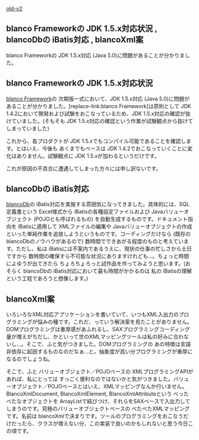 [old-v2](ig060326-orig.html)

## blanco Frameworkの JDK 1.5.x対応状況 , blancoDbの iBatis対応 , blancoXml案

blanco Frameworkの JDK 1.5.x対応 (Java 5.0)に問題があることが分かりました。


## blanco Frameworkの JDK 1.5.x対応状況

[blanco Framework](https://www.igapyon.jp/blanco/blanco.ja.html)の 次期版一式において、JDK 1.5.x対応 (Java 5.0)に問題があることが分かりました。[replace-link:blanco
Framework]は原則として JDK 1.4.2において開発および試験をおこなっているため、JDK 1.5.x対応の確認が抜けていました。(そもそも
JDK 1.5.x対応の確認という作業が試験観点から抜けてしまっていました)

これから、各プロダクトが JDK 1.5.xでもコンパイル可能であることを確認します。とはいえ、今後も あくまでもベースは JDK 1.4.2でおこなっていくことに変化はありません。試験観点に
JDK 1.5.xが加わるというだけです。

これが原因の不具合に遭遇してしまった方々には申し訳ないです。

## blancoDbの iBatis対応

[blancoDb](https://www.igapyon.jp/blanco/blancodb.html)の iBatis対応を実施する雰囲気になってきました。具体的には、SQL定義書という Excel様式から iBatisの各種設定ファイルおよび Javaバリューオブジェクト (POJOとも呼ばれるもの) を自動生成するものです。ドキュメント指向を iBatisに適用して XMLファイルの編集や Javaバリューオブジェクトの作成といった単純作業を追放しようというものです。コーディングだけなら (既存の blancoDbのノウハウがあるので) 数時間でできあがる程度のものと考えています。ただし、私は iBatisには不案内であるうえに、現状の仕事の忙しさから土日ですから 数時間の確保すら不可能な状況にありますけれども…。ちょっと時間によゆうが出てきたら ちょろちょろっと試作品を作ってみようと思います。(おそらく
blancoDbの iBatis対応において最も時間がかかるのは 私の iBatisの理解という工程であろうと想像します。)

## blancoXml案

いろいろなXML対応アプリケーションを書いていて、いつもXML入出力のプログラミングが悩みの種です。これだ、っていう解決案を見たことがありません。DOMプログラミングは重厚感があふれるし、SAXプログラミングコーディング量が増えがちだし、かといって世のXMLマッピングツールは私の好みに合わないし…。そこで、ふと気がつきました。DOMプログラミングの あの特徴は言語非依存に起因するものなのだなぁ…と。抽象度が高い分プログラミングが重厚になるのでしょうね。

そこで、ふと バリューオブジェクト／POJOベースの XMLプログラミングAPIがあれば、私にとっては すっごく便利なのではないかと気がつきました。バリューオブジェクト／POJOベースとはいえ、XMLマッピングなんか行いません。BlancoXmlDocument,
BlancoXmlElement, BlancoXmlAttributeという べったべたなオブジェクトを ArrayListで結びつけ、それらをSAXベースで入出力してしまうのです。究極のバリューオブジェクトベースの べたべたXMLマッピングです。名前は blancoXmlで決まりです。ツールのプログラミングをおこなうだけだったら、クラスが増えない分、この実装で良いのかもしれないと思う今日この頃です。